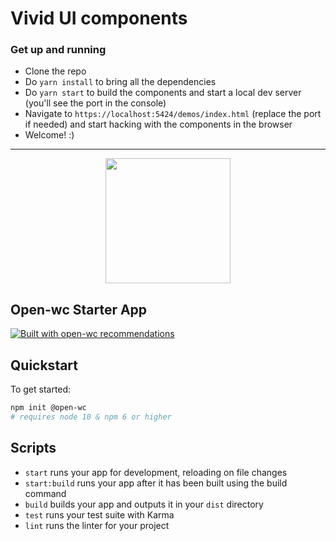 # Vivid UI components

### Get up and running
* Clone the repo
* Do `yarn install` to bring all the dependencies
* Do `yarn start` to build the components and start a local dev server (you'll see the port in the console)
* Navigate to `https://localhost:5424/demos/index.html` (replace the port if needed) and start hacking with the components in the browser
* Welcome! :)

---

<p align="center">
  <img width="200" src="https://open-wc.org/hero.png"></img>
</p>

## Open-wc Starter App

[![Built with open-wc recommendations](https://img.shields.io/badge/built%20with-open--wc-blue.svg)](https://github.com/open-wc)

## Quickstart

To get started:

```sh
npm init @open-wc
# requires node 10 & npm 6 or higher
```

## Scripts

- `start` runs your app for development, reloading on file changes
- `start:build` runs your app after it has been built using the build command
- `build` builds your app and outputs it in your `dist` directory
- `test` runs your test suite with Karma
- `lint` runs the linter for your project
